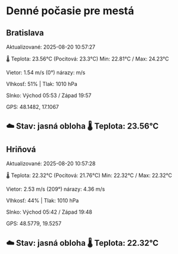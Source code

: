 ﻿# Denné počasie pre mestá

## Bratislava
Aktualizované: 2025-08-20 10:57:27

🌡️ Teplota: 23.56°C 
(Pocitová: 23.3°C)
Min: 22.81°C / Max: 24.23°C

Vietor: 1.54 m/s    (0°) 
nárazy:  m/s

Vlhkosť: 51% | Tlak: 1010 hPa

Slnko: Východ 05:53 / Západ 19:57

GPS: 48.1482, 17.1067

☁️ Stav: jasná obloha        🌡️ Teplota: 23.56°C
---

## Hriňová
Aktualizované: 2025-08-20 10:57:28

🌡️ Teplota: 22.32°C 
(Pocitová: 21.76°C)
Min: 22.32°C / Max: 22.32°C

Vietor: 2.53 m/s (209°)
nárazy: 4.36 m/s

Vlhkosť: 44% | Tlak: 1010 hPa

Slnko: Východ 05:42 / Západ 19:48

GPS: 48.5779, 19.5257

☁️ Stav: jasná obloha        🌡️ Teplota: 22.32°C
---
